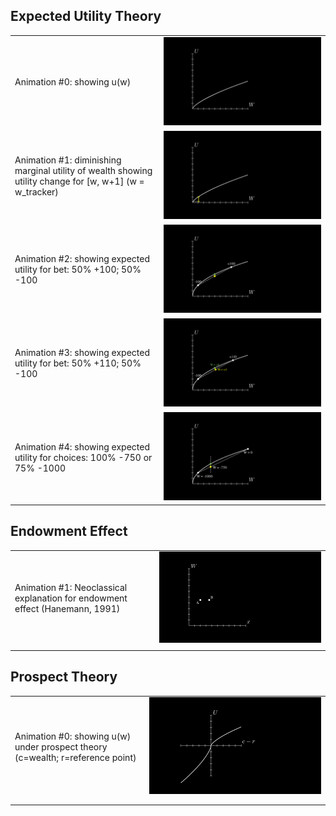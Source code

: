 ## Expected Utility Theory

|                                                                                                           |                                       |
| --------------------------------------------------------------------------------------------------------- | ------------------------------------- |
| Animation \#0: showing u(w)                                                                               | ![UtilityIntro-0](UtilityIntro.png)   |
| Animation \#1: diminishing marginal utility of wealth showing utility change for [w, w+1] (w = w_tracker) | ![UtilityIntro-1](UtilityIntro-1.gif) |
| Animation \#2: showing expected utility for bet: 50% +100; 50% -100                                       | ![UtilityIntro-2](UtilityIntro-2.png) |
| Animation \#3: showing expected utility for bet: 50% +110; 50% -100                                       | ![UtilityIntro-3](UtilityIntro-3.png) |
| Animation \#4: showing expected utility for choices: 100% -750 or 75% -1000                               | ![UtilityIntro-4](UtilityIntro-4.png) |

## Endowment Effect

|                                                                              |                                                                 |
| ---------------------------------------------------------------------------- | --------------------------------------------------------------- |
| Animation #1: Neoclassical explanation for endowment effect (Hanemann, 1991) | ![NeoClassicalEndowmentEffect](NeoClassicalEndowmentEffect.gif) |
|                                                                              |                                                                 |

## Prospect Theory

|                                                                                |                                                     |
| ------------------------------------------------------------------------------ | --------------------------------------------------- |
| Animation #0: showing u(w) under prospect theory (c=wealth; r=reference point) | ![ProspectTheoryUtility](ProspectTheoryUtility.png) |
|                                                                                |                                                     |
|                                                                                |                                                     |
